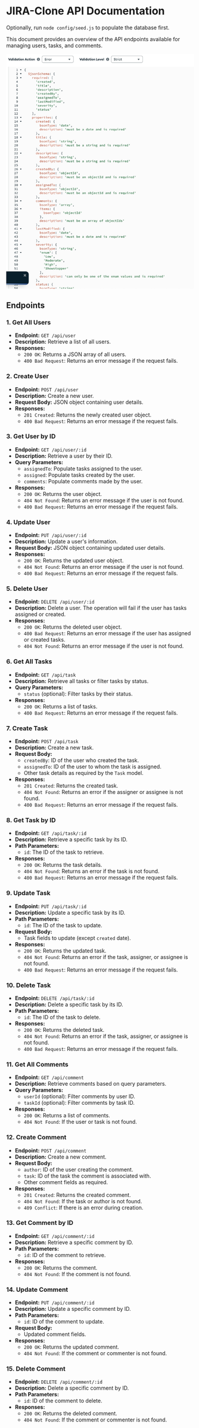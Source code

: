 # JIRA-Clone API Documentation

Optionally, run `node config/seed.js` to populate the database first.

This document provides an overview of the API endpoints available for managing users, tasks, and comments.

![Validation on the tasks collection](mongo.jpg)

## Endpoints

### 1. Get All Users

- **Endpoint:** `GET /api/user`
- **Description:** Retrieve a list of all users.
- **Responses:**
  - `200 OK`: Returns a JSON array of all users.
  - `400 Bad Request`: Returns an error message if the request fails.

### 2. Create User

- **Endpoint:** `POST /api/user`
- **Description:** Create a new user.
- **Request Body:** JSON object containing user details.
- **Responses:**
  - `201 Created`: Returns the newly created user object.
  - `400 Bad Request`: Returns an error message if the request fails.

### 3. Get User by ID

- **Endpoint:** `GET /api/user/:id`
- **Description:** Retrieve a user by their ID.
- **Query Parameters:**
  - `assignedTo`: Populate tasks assigned to the user.
  - `assigned`: Populate tasks created by the user.
  - `comments`: Populate comments made by the user.
- **Responses:**
  - `200 OK`: Returns the user object.
  - `404 Not Found`: Returns an error message if the user is not found.
  - `400 Bad Request`: Returns an error message if the request fails.

### 4. Update User

- **Endpoint:** `PUT /api/user/:id`
- **Description:** Update a user's information.
- **Request Body:** JSON object containing updated user details.
- **Responses:**
  - `200 OK`: Returns the updated user object.
  - `404 Not Found`: Returns an error message if the user is not found.
  - `400 Bad Request`: Returns an error message if the request fails.

### 5. Delete User

- **Endpoint:** `DELETE /api/user/:id`
- **Description:** Delete a user. The operation will fail if the user has tasks assigned or created.
- **Responses:**
  - `200 OK`: Returns the deleted user object.
  - `400 Bad Request`: Returns an error message if the user has assigned or created tasks.
  - `404 Not Found`: Returns an error message if the user is not found.

### 6. Get All Tasks

- **Endpoint:** `GET /api/task`
- **Description:** Retrieve all tasks or filter tasks by status.
- **Query Parameters:**
  - `status` (optional): Filter tasks by their status.
- **Responses:**
  - `200 OK`: Returns a list of tasks.
  - `400 Bad Request`: Returns an error message if the request fails.

### 7. Create Task

- **Endpoint:** `POST /api/task`
- **Description:** Create a new task.
- **Request Body:**
  - `createdBy`: ID of the user who created the task.
  - `assignedTo`: ID of the user to whom the task is assigned.
  - Other task details as required by the `Task` model.
- **Responses:**
  - `201 Created`: Returns the created task.
  - `404 Not Found`: Returns an error if the assigner or assignee is not found.
  - `400 Bad Request`: Returns an error message if the request fails.

### 8. Get Task by ID

- **Endpoint:** `GET /api/task/:id`
- **Description:** Retrieve a specific task by its ID.
- **Path Parameters:**
  - `id`: The ID of the task to retrieve.
- **Responses:**
  - `200 OK`: Returns the task details.
  - `404 Not Found`: Returns an error if the task is not found.
  - `400 Bad Request`: Returns an error message if the request fails.

### 9. Update Task

- **Endpoint:** `PUT /api/task/:id`
- **Description:** Update a specific task by its ID.
- **Path Parameters:**
  - `id`: The ID of the task to update.
- **Request Body:**
  - Task fields to update (except `created` date).
- **Responses:**
  - `200 OK`: Returns the updated task.
  - `404 Not Found`: Returns an error if the task, assigner, or assignee is not found.
  - `400 Bad Request`: Returns an error message if the request fails.

### 10. Delete Task

- **Endpoint:** `DELETE /api/task/:id`
- **Description:** Delete a specific task by its ID.
- **Path Parameters:**
  - `id`: The ID of the task to delete.
- **Responses:**
  - `200 OK`: Returns the deleted task.
  - `404 Not Found`: Returns an error if the task, assigner, or assignee is not found.
  - `400 Bad Request`: Returns an error message if the request fails.

### 11. Get All Comments

- **Endpoint:** `GET /api/comment`
- **Description:** Retrieve comments based on query parameters.
- **Query Parameters:**
  - `userId` (optional): Filter comments by user ID.
  - `taskId` (optional): Filter comments by task ID.
- **Responses:**
  - `200 OK`: Returns a list of comments.
  - `404 Not Found`: If the user or task is not found.

### 12. Create Comment

- **Endpoint:** `POST /api/comment`
- **Description:** Create a new comment.
- **Request Body:**
  - `author`: ID of the user creating the comment.
  - `task`: ID of the task the comment is associated with.
  - Other comment fields as required.
- **Responses:**
  - `201 Created`: Returns the created comment.
  - `404 Not Found`: If the task or author is not found.
  - `409 Conflict`: If there is an error during creation.

### 13. Get Comment by ID

- **Endpoint:** `GET /api/comment/:id`
- **Description:** Retrieve a specific comment by ID.
- **Path Parameters:**
  - `id`: ID of the comment to retrieve.
- **Responses:**
  - `200 OK`: Returns the comment.
  - `404 Not Found`: If the comment is not found.

### 14. Update Comment

- **Endpoint:** `PUT /api/comment/:id`
- **Description:** Update a specific comment by ID.
- **Path Parameters:**
  - `id`: ID of the comment to update.
- **Request Body:**
  - Updated comment fields.
- **Responses:**
  - `200 OK`: Returns the updated comment.
  - `404 Not Found`: If the comment or commenter is not found.

### 15. Delete Comment

- **Endpoint:** `DELETE /api/comment/:id`
- **Description:** Delete a specific comment by ID.
- **Path Parameters:**
  - `id`: ID of the comment to delete.
- **Responses:**
  - `200 OK`: Returns the deleted comment.
  - `404 Not Found`: If the comment or commenter is not found.
